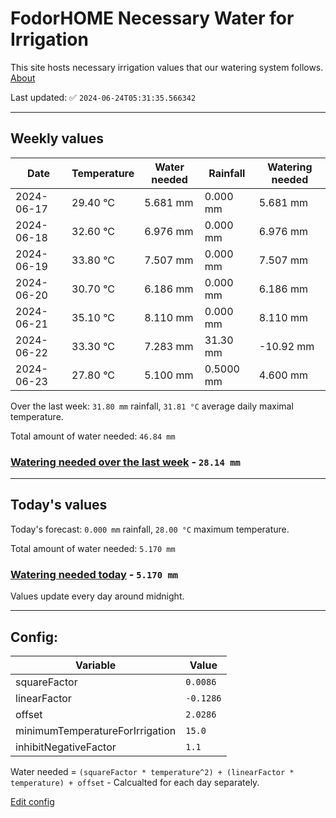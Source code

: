 # FodorHOME Necessary Water for Irrigation

This site hosts necessary irrigation values that our watering system follows. [About](https://github.com/redyau/irrigation)

Last updated: ✅ `2024-06-24T05:31:35.566342`

---

## Weekly values

| Date | Temperature | Water needed | Rainfall | Watering needed |
|-----|-----|-----|-----|-----|
| 2024-06-17 | 29.40 °C | 5.681 mm | 0.000 mm | 5.681 mm |
| 2024-06-18 | 32.60 °C | 6.976 mm | 0.000 mm | 6.976 mm |
| 2024-06-19 | 33.80 °C | 7.507 mm | 0.000 mm | 7.507 mm |
| 2024-06-20 | 30.70 °C | 6.186 mm | 0.000 mm | 6.186 mm |
| 2024-06-21 | 35.10 °C | 8.110 mm | 0.000 mm | 8.110 mm |
| 2024-06-22 | 33.30 °C | 7.283 mm | 31.30 mm | -10.92 mm |
| 2024-06-23 | 27.80 °C | 5.100 mm | 0.5000 mm | 4.600 mm |


Over the last week: `31.80 mm` rainfall, `31.81 °C` average daily maximal temperature.

Total amount of water needed: `46.84 mm`

### [Watering needed over the last week](lastweek.txt) - `28.14 mm`

---

## Today's values

Today's forecast: `0.000 mm` rainfall, `28.00 °C` maximum temperature.

Total amount of water needed: `5.170 mm`

### [Watering needed today](today.txt) - `5.170 mm`

Values update every day around midnight.

---

## Config:

| Variable | Value |
|-----|-----|
| squareFactor | `0.0086` |
| linearFactor | `-0.1286` |
| offset | `2.0286` |
| minimumTemperatureForIrrigation | `15.0` |
| inhibitNegativeFactor | `1.1` |

Water needed = `(squareFactor * temperature^2) + (linearFactor * temperature) + offset` - Calcualted for each day separately.

[Edit config](https://github.com/RedyAu/irrigation/edit/main/config.json)
